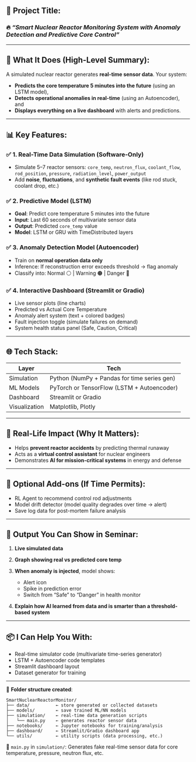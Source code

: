 ## 🚀 **Project Title**:

### 🔥 *“Smart Nuclear Reactor Monitoring System with Anomaly Detection and Predictive Core Control”*

---

## 🧠 **What It Does (High-Level Summary)**:

A simulated nuclear reactor generates **real-time sensor data**.
Your system:

* **Predicts the core temperature 5 minutes into the future** (using an LSTM model),
* **Detects operational anomalies in real-time** (using an Autoencoder), and
* **Displays everything on a live dashboard** with alerts and predictions.

---

## 📊 **Key Features**:

### ✅ 1. **Real-Time Data Simulation (Software-Only)**

* Simulate 5–7 reactor sensors:
  `core_temp`, `neutron_flux`, `coolant_flow`, `rod_position`, `pressure`, `radiation_level`, `power_output`
* Add **noise**, **fluctuations**, and **synthetic fault events** (like rod stuck, coolant drop, etc.)

### ✅ 2. **Predictive Model** (LSTM)

* **Goal**: Predict core temperature 5 minutes into the future
* **Input**: Last 60 seconds of multivariate sensor data
* **Output**: Predicted `core_temp` value
* **Model**: LSTM or GRU with TimeDistributed layers

### ✅ 3. **Anomaly Detection Model** (Autoencoder)

* Train on **normal operation data only**
* Inference: If reconstruction error exceeds threshold → flag anomaly
* Classify into: Normal ⚪ | Warning 🟠 | Danger 🔴

### ✅ 4. **Interactive Dashboard (Streamlit or Gradio)**

* Live sensor plots (line charts)
* Predicted vs Actual Core Temperature
* Anomaly alert system (text + colored badges)
* Fault injection toggle (simulate failures on demand)
* System health status panel (Safe, Caution, Critical)

---

## 🌐 **Tech Stack**:

| Layer         | Tech                                        |
| ------------- | ------------------------------------------- |
| Simulation    | Python (NumPy + Pandas for time series gen) |
| ML Models     | PyTorch or TensorFlow (LSTM + Autoencoder)  |
| Dashboard     | Streamlit or Gradio                         |
| Visualization | Matplotlib, Plotly                          |

---

## 🧪 **Real-Life Impact (Why It Matters)**:

* Helps **prevent reactor accidents** by predicting thermal runaway
* Acts as a **virtual control assistant** for nuclear engineers
* Demonstrates **AI for mission-critical systems** in energy and defense

---

## 🔧 Optional Add-ons (If Time Permits):

* RL Agent to recommend control rod adjustments
* Model drift detector (model quality degrades over time → alert)
* Save log data for post-mortem failure analysis

---

## 📝 Output You Can Show in Seminar:

1. **Live simulated data**
2. **Graph showing real vs predicted core temp**
3. **When anomaly is injected**, model shows:

   * Alert icon
   * Spike in prediction error
   * Switch from “Safe” to “Danger” in health monitor
4. **Explain how AI learned from data and is smarter than a threshold-based system**

---

## 📦 I Can Help You With:

* Real-time simulator code (multivariate time-series generator)
* LSTM + Autoencoder code templates
* Streamlit dashboard layout
* Dataset generator for training

---

📁 **Folder structure created**:

```
SmartNuclearReactorMonitor/
├── data/          ← store generated or collected datasets
├── models/        ← save trained ML/NN models
├── simulation/    ← real-time data generation scripts
│   └── main.py    ← generates reactor sensor data
├── notebooks/     ← Jupyter notebooks for training/analysis
├── dashboard/     ← Streamlit/Gradio dashboard app
└── utils/         ← utility scripts (data processing, etc.)
```

📄 `main.py` in `simulation/`:
Generates fake real-time sensor data for core temperature, pressure, neutron flux, etc.

